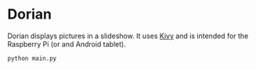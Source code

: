 # Dorian

Dorian displays pictures in a slideshow.
It uses [Kivy](https://kivy.org/) and is intended for the Raspberry Pi (or and Android tablet).

```
python main.py
```
